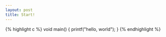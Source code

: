 ```yaml
---
layout: post
title: Start!
---
```

{% highlight c %}
void main() {
    printf("hello, world");
}
{% endhighlight %}
